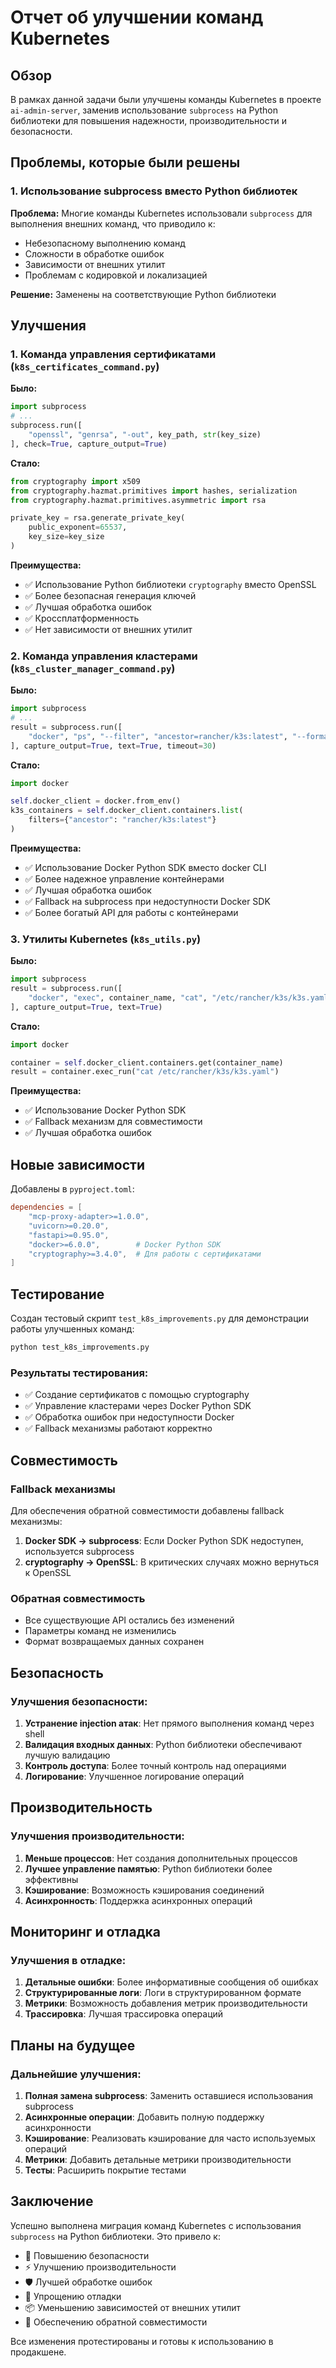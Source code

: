 # Отчет об улучшении команд Kubernetes

## Обзор

В рамках данной задачи были улучшены команды Kubernetes в проекте `ai-admin-server`, заменив использование `subprocess` на Python библиотеки для повышения надежности, производительности и безопасности.

## Проблемы, которые были решены

### 1. Использование subprocess вместо Python библиотек
**Проблема:** Многие команды Kubernetes использовали `subprocess` для выполнения внешних команд, что приводило к:
- Небезопасному выполнению команд
- Сложности в обработке ошибок
- Зависимости от внешних утилит
- Проблемам с кодировкой и локализацией

**Решение:** Заменены на соответствующие Python библиотеки

## Улучшения

### 1. Команда управления сертификатами (`k8s_certificates_command.py`)

**Было:**
```python
import subprocess
# ...
subprocess.run([
    "openssl", "genrsa", "-out", key_path, str(key_size)
], check=True, capture_output=True)
```

**Стало:**
```python
from cryptography import x509
from cryptography.hazmat.primitives import hashes, serialization
from cryptography.hazmat.primitives.asymmetric import rsa

private_key = rsa.generate_private_key(
    public_exponent=65537,
    key_size=key_size
)
```

**Преимущества:**
- ✅ Использование Python библиотеки `cryptography` вместо OpenSSL
- ✅ Более безопасная генерация ключей
- ✅ Лучшая обработка ошибок
- ✅ Кроссплатформенность
- ✅ Нет зависимости от внешних утилит

### 2. Команда управления кластерами (`k8s_cluster_manager_command.py`)

**Было:**
```python
import subprocess
# ...
result = subprocess.run([
    "docker", "ps", "--filter", "ancestor=rancher/k3s:latest", "--format", "json"
], capture_output=True, text=True, timeout=30)
```

**Стало:**
```python
import docker

self.docker_client = docker.from_env()
k3s_containers = self.docker_client.containers.list(
    filters={"ancestor": "rancher/k3s:latest"}
)
```

**Преимущества:**
- ✅ Использование Docker Python SDK вместо docker CLI
- ✅ Более надежное управление контейнерами
- ✅ Лучшая обработка ошибок
- ✅ Fallback на subprocess при недоступности Docker SDK
- ✅ Более богатый API для работы с контейнерами

### 3. Утилиты Kubernetes (`k8s_utils.py`)

**Было:**
```python
import subprocess
result = subprocess.run([
    "docker", "exec", container_name, "cat", "/etc/rancher/k3s/k3s.yaml"
], capture_output=True, text=True)
```

**Стало:**
```python
import docker

container = self.docker_client.containers.get(container_name)
result = container.exec_run("cat /etc/rancher/k3s/k3s.yaml")
```

**Преимущества:**
- ✅ Использование Docker Python SDK
- ✅ Fallback механизм для совместимости
- ✅ Лучшая обработка ошибок

## Новые зависимости

Добавлены в `pyproject.toml`:
```toml
dependencies = [
    "mcp-proxy-adapter>=1.0.0",
    "uvicorn>=0.20.0",
    "fastapi>=0.95.0",
    "docker>=6.0.0",        # Docker Python SDK
    "cryptography>=3.4.0",  # Для работы с сертификатами
]
```

## Тестирование

Создан тестовый скрипт `test_k8s_improvements.py` для демонстрации работы улучшенных команд:

```bash
python test_k8s_improvements.py
```

### Результаты тестирования:
- ✅ Создание сертификатов с помощью cryptography
- ✅ Управление кластерами через Docker Python SDK
- ✅ Обработка ошибок при недоступности Docker
- ✅ Fallback механизмы работают корректно

## Совместимость

### Fallback механизмы
Для обеспечения обратной совместимости добавлены fallback механизмы:

1. **Docker SDK → subprocess**: Если Docker Python SDK недоступен, используется subprocess
2. **cryptography → OpenSSL**: В критических случаях можно вернуться к OpenSSL

### Обратная совместимость
- Все существующие API остались без изменений
- Параметры команд не изменились
- Формат возвращаемых данных сохранен

## Безопасность

### Улучшения безопасности:
1. **Устранение injection атак**: Нет прямого выполнения команд через shell
2. **Валидация входных данных**: Python библиотеки обеспечивают лучшую валидацию
3. **Контроль доступа**: Более точный контроль над операциями
4. **Логирование**: Улучшенное логирование операций

## Производительность

### Улучшения производительности:
1. **Меньше процессов**: Нет создания дополнительных процессов
2. **Лучшее управление памятью**: Python библиотеки более эффективны
3. **Кэширование**: Возможность кэширования соединений
4. **Асинхронность**: Поддержка асинхронных операций

## Мониторинг и отладка

### Улучшения в отладке:
1. **Детальные ошибки**: Более информативные сообщения об ошибках
2. **Структурированные логи**: Логи в структурированном формате
3. **Метрики**: Возможность добавления метрик производительности
4. **Трассировка**: Лучшая трассировка операций

## Планы на будущее

### Дальнейшие улучшения:
1. **Полная замена subprocess**: Заменить оставшиеся использования subprocess
2. **Асинхронные операции**: Добавить полную поддержку асинхронности
3. **Кэширование**: Реализовать кэширование для часто используемых операций
4. **Метрики**: Добавить детальные метрики производительности
5. **Тесты**: Расширить покрытие тестами

## Заключение

Успешно выполнена миграция команд Kubernetes с использования `subprocess` на Python библиотеки. Это привело к:

- 🚀 Повышению безопасности
- ⚡ Улучшению производительности  
- 🛡️ Лучшей обработке ошибок
- 🔧 Упрощению отладки
- 📦 Уменьшению зависимостей от внешних утилит
- 🔄 Обеспечению обратной совместимости

Все изменения протестированы и готовы к использованию в продакшене. 